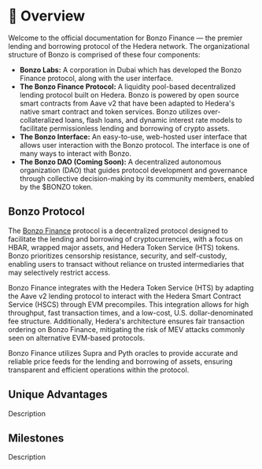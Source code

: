 # 🤠 Overview

Welcome to the official documentation for Bonzo Finance — the premier lending and borrowing protocol of the Hedera network. The organizational structure of Bonzo is comprised of these four components:

* **Bonzo Labs:** A corporation in Dubai which has developed the Bonzo Finance protocol, along with the user interface.
* **The Bonzo Finance Protocol:** A liquidity pool-based decentralized lending protocol built on Hedera. Bonzo is powered by open source smart contracts from Aave v2 that have been adapted to Hedera's native smart contract and token services. Bonzo utilizes over-collateralized loans, flash loans, and dynamic interest rate models to facilitate permissionless lending and borrowing of crypto assets.
* **The Bonzo Interface:** An easy-to-use, web-hosted user interface that allows user interaction with the Bonzo protocol. The interface is one of many ways to interact with Bonzo.
* **The Bonzo DAO (Coming Soon):** A decentralized autonomous organization (DAO) that guides protocol development and governance through collective decision-making by its community members, enabled by the $BONZO token.

## Bonzo Protocol

The [Bonzo Finance](https://www.bonzo.finance) protocol is a decentralized protocol designed to facilitate the lending and borrowing of cryptocurrencies, with a focus on HBAR, wrapped major assets, and Hedera Token Service (HTS) tokens. Bonzo prioritizes censorship resistance, security, and self-custody, enabling users to transact without reliance on trusted intermediaries that may selectively restrict access.

Bonzo Finance integrates with the Hedera Token Service (HTS) by adapting the Aave v2 lending protocol to interact with the Hedera Smart Contract Service (HSCS) through EVM precompiles. This integration allows for high throughput, fast transaction times, and a low-cost, U.S. dollar-denominated fee structure. Additionally, Hedera's architecture ensures fair transaction ordering on Bonzo Finance, mitigating the risk of MEV attacks commonly seen on alternative EVM-based protocols.

Bonzo Finance utilizes Supra and Pyth oracles to provide accurate and reliable price feeds for the lending and borrowing of assets, ensuring transparent and efficient operations within the protocol.

## Unique Advantages

Description

## Milestones

Description
